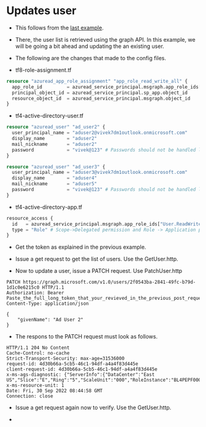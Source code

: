 # Updates user

- This follows from the [last example](https://github.com/AvtsVivek/Az204WthTerraform/tree/main/src/tf-files/400400-azuread-app-graph-permissions). 

- There, the user list is retrieved using the graph API. In this example, we will be going a bit ahead and updating the an existing user.

- The following are the changes that made to the config files.
 
- tf8-role-assignment.tf

```tf
resource "azuread_app_role_assignment" "app_role_read_write_all" {
  app_role_id         = azuread_service_principal.msgraph.app_role_ids["User.ReadWrite.All"]
  principal_object_id = azuread_service_principal.sp_app.object_id
  resource_object_id  = azuread_service_principal.msgraph.object_id
}
```

- tf4-active-directory-user.tf
```tf
resource "azuread_user" "ad_user2" {
  user_principal_name = "aduser2@vivek7dm1outlook.onmicrosoft.com"
  display_name        = "aduser2"
  mail_nickname       = "aduser2"
  password            = "vivek@123" # Passwords should not be handled like this. Use secrets.tfvars file.
}

resource "azuread_user" "ad_user3" {
  user_principal_name = "aduser3@vivek7dm1outlook.onmicrosoft.com"
  display_name        = "aduser4"
  mail_nickname       = "aduser5"
  password            = "vivek@123" # Passwords should not be handled like this. Use secrets.tfvars file.
}
```

- tf4-active-directory-app.tf
```tf
resource_access {
  id   = azuread_service_principal.msgraph.app_role_ids["User.ReadWrite.All"]
  type = "Role" # Scope->Delegated permission and Role -> Application permission
}
```

- Get the token as explained in the previous example.

- Issue a get request to get the list of users. Use the GetUser.http.

- Now to update a user, issue a PATCH request. Use PatchUser.http

```
PATCH https://graph.microsoft.com/v1.0/users/2f0543ba-2841-49fc-b79d-1d1c0e6215c0 HTTP/1.1
Authorization: Bearer Paste_the_full_long_token_that_your_revieved_in_the_previous_post_request_step
Content-Type: application/json

{
    "givenName": "Ad User 2"
}
```

- The respons to the PATCH request must look as follows.

```
HTTP/1.1 204 No Content
Cache-Control: no-cache
Strict-Transport-Security: max-age=31536000
request-id: 4d30b66a-5cb5-46c1-94df-a4a4f83d445e
client-request-id: 4d30b66a-5cb5-46c1-94df-a4a4f83d445e
x-ms-ags-diagnostic: {"ServerInfo":{"DataCenter":"East US","Slice":"E","Ring":"5","ScaleUnit":"000","RoleInstance":"BL4PEPF000001B0"}}
x-ms-resource-unit: 1
Date: Fri, 30 Sep 2022 08:44:58 GMT
Connection: close

```

- Issue a get request again now to verify. Use the GetUser.http.

- 